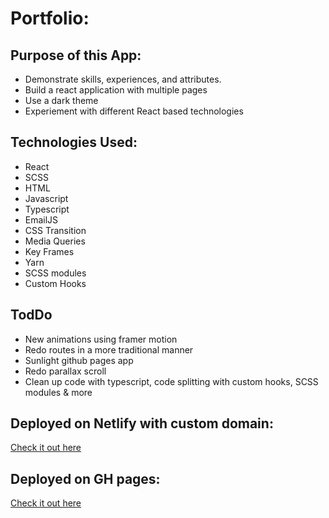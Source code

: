 # Portfolio: 

## Purpose of this App:
- Demonstrate skills, experiences, and attributes.
- Build a react application with multiple pages 
- Use a dark theme 
- Experiement with different React based technologies

## Technologies Used:
- React
- SCSS
- HTML
- Javascript
- Typescript
- EmailJS
- CSS Transition
- Media Queries
- Key Frames
- Yarn
- SCSS modules
- Custom Hooks

## TodDo
- New animations using framer motion
- Redo routes in a more traditional manner
- Sunlight github pages app
- Redo parallax scroll
- Clean up code with typescript, code splitting with custom hooks, SCSS modules & more

## Deployed on Netlify with custom domain:

[Check it out here ](https://www.tim-angus.com/)

## Deployed on GH pages: 

[Check it out here ](https://timangus321.github.io/portfolio-redesign/#/home)

